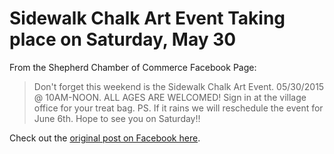 # Sidewalk Chalk Art Event Taking place on Saturday, May 30

From the Shepherd Chamber of Commerce Facebook Page:

> Don't forget this weekend is the Sidewalk Chalk Art Event. 
05/30/2015 @ 10AM-NOON. ALL AGES ARE WELCOMED! 
Sign in at the village office for your treat bag.
PS. If it rains we will reschedule the event for June 6th.
Hope to see you on Saturday!!
 
Check out the [original post on Facebook here](https://www.facebook.com/permalink.php?story_fbid=1831370210420983&id=1830039157220755).
